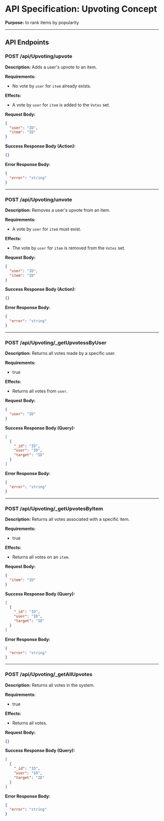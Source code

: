 # API Specification: Upvoting Concept

**Purpose:** to rank items by popularity

---

## API Endpoints

### POST /api/Upvoting/upvote

**Description:** Adds a user's upvote to an item.

**Requirements:**
- No vote by `user` for `item` already exists.

**Effects:**
- A vote by `user` for `item` is added to the `Votes` set.

**Request Body:**
```json
{
  "user": "ID",
  "item": "ID"
}
```

**Success Response Body (Action):**
```json
{}
```

**Error Response Body:**
```json
{
  "error": "string"
}
```

---

### POST /api/Upvoting/unvote

**Description:** Removes a user's upvote from an item.

**Requirements:**
- A vote by `user` for `item` must exist.

**Effects:**
- The vote by `user` for `item` is removed from the `Votes` set.

**Request Body:**
```json
{
  "user": "ID",
  "item": "ID"
}
```

**Success Response Body (Action):**
```json
{}
```

**Error Response Body:**
```json
{
  "error": "string"
}
```

---

### POST /api/Upvoting/_getUpvotessByUser

**Description:** Returns all votes made by a specific user.

**Requirements:**
- true

**Effects:**
- Returns all votes from `user`.

**Request Body:**
```json
{
  "user": "ID"
}
```

**Success Response Body (Query):**
```json
[
  {
    "_id": "ID",
    "user": "ID",
    "target": "ID"
  }
]
```

**Error Response Body:**
```json
{
  "error": "string"
}
```

---

### POST /api/Upvoting/_getUpvotesByItem

**Description:** Returns all votes associated with a specific item.

**Requirements:**
- true

**Effects:**
- Returns all votes on an `item`.

**Request Body:**
```json
{
  "item": "ID"
}
```

**Success Response Body (Query):**
```json
[
  {
    "_id": "ID",
    "user": "ID",
    "target": "ID"
  }
]
```

**Error Response Body:**

```json
{
  "error": "string"
}
```

---

### POST /api/Upvoting/_getAllUpvotes

**Description:** Returns all votes in the system.

**Requirements:**
- true

**Effects:**
- Returns all votes.

**Request Body:**
```json
{}
```

**Success Response Body (Query):**
```json
[
  {
    "_id": "ID",
    "user": "ID",
    "target": "ID"
  }
]
```

**Error Response Body:**

```json
{
  "error": "string"
}
```